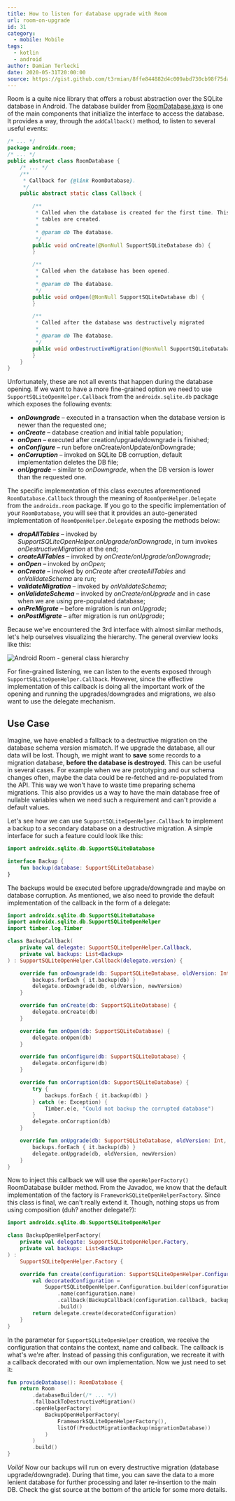 ```yaml
---
title: How to listen for database upgrade with Room
url: room-on-upgrade
id: 31
category:
  - mobile: Mobile
tags:
  - kotlin
  - android
author: Damian Terlecki
date: 2020-05-31T20:00:00
source: https://gist.github.com/t3rmian/8ffe844882d4c009abd730cb98f75dac
---
```


Room is a quite nice library that offers a robust abstraction over the SQLite database in Android.
The database builder from [RoomDatabase.java](https://android.googlesource.com/platform/frameworks/support/+/androidx-master-dev/room/runtime/src/main/java/androidx/room/RoomDatabase.java) is one of the main components that initialize the interface to access the database. It provides a way, through the `addCallback()` method, to listen to several useful events:

```java
/* ... */
package androidx.room;
/* ... */
public abstract class RoomDatabase {
    /* ... */
    /**
     * Callback for {@link RoomDatabase}.
     */
    public abstract static class Callback {

        /**
         * Called when the database is created for the first time. This is called after all the
         * tables are created.
         *
         * @param db The database.
         */
        public void onCreate(@NonNull SupportSQLiteDatabase db) {
        }

        /**
         * Called when the database has been opened.
         *
         * @param db The database.
         */
        public void onOpen(@NonNull SupportSQLiteDatabase db) {
        }

        /**
         * Called after the database was destructively migrated
         *
         * @param db The database.
         */
        public void onDestructiveMigration(@NonNull SupportSQLiteDatabase db){
        }
    }
}
```

Unfortunately, these are not all events that happen during the database opening. If we want to have a more fine-grained option we need to use
`SupportSQLiteOpenHelper.Callback` from the `androidx.sqlite.db` package which exposes the following events:
- ***onDowngrade*** – executed in a transaction when the database version is newer than the requested one;
- ***onCreate*** – database creation and initial table population;
- ***onOpen*** – executed after creation/upgrade/downgrade is finished;
- ***onConfigure*** – run before onCreate/onUpdate/onDowngrade;
- ***onCorruption*** – invoked on SQLite DB corruption, default implementation deletes the DB file;
- ***onUpgrade*** – similar to *onDowngrade*, when the DB version is lower than the requested one.

The specific implementation of this class executes aforementioned `RoomDatabase.Callback` through the meaning of `RoomOpenHelper.Delegate` from the `androidx.room` package. If you go to the specific implementation of your `RoomDatabase`, you will see that it provides an auto-generated implementation of `RoomOpenHelper.Delegate` exposing the methods below:
- ***dropAllTables*** – invoked by *SupportSQLiteOpenHelper.onUpgrade/onDowngrade*, in turn invokes *onDestructiveMigration* at the end;
- ***createAllTables*** – invoked by *onCreate/onUpgrade/onDowngrade*;
- ***onOpen*** – invoked by *onOpen*;
- ***onCreate*** – invoked by *onCreate* after *createAllTables* and *onValidateSchema* are run;
- ***validateMigration*** – invoked by *onValidateSchema*;
- ***onValidateSchema*** – invoked by *onCreate/onUpgrade* and in case when we are using pre-populated database;
- ***onPreMigrate*** – before migration is run *onUpgrade*;
- ***onPostMigrate*** – after migration is run *onUpgrade*;

Because we've encountered the 3rd interface with almost similar methods, let's help ourselves visualizing the hierarchy. The general overview looks like this:

<img src="/img/hq/room-on-upgrade.svg" loading="lazy" alt="Android Room - general class hierarchy" title="Android Room - general class hierarchy">

For fine-grained listening, we can listen to the events exposed through `SupportSQLiteOpenHelper.Callback`. However, since the effective implementation of this callback is doing all the important work of the opening and running the upgrades/downgrades and migrations, we also want to use the delegate mechanism.

## Use Case

Imagine, we have enabled a fallback to a destructive migration on the database schema version mismatch. If we upgrade the database, all our data will be lost. Though, we might want to **save** some records to a migration database, **before the database is destroyed**. This can be useful in several cases. For example when we are prototyping and our schema changes often, maybe the data could be re-fetched and re-populated from the API. This way we won't have to waste time preparing schema migrations. This also provides us a way to have the main database free of nullable variables when we need such a requirement and can't provide a default values.

Let's see how we can use `SupportSQLiteOpenHelper.Callback` to implement a backup to a secondary database on a destructive migration. A simple interface for such a feature could look like this:

```kotlin
import androidx.sqlite.db.SupportSQLiteDatabase

interface Backup {
    fun backup(database: SupportSQLiteDatabase)
}
```

The backups would be executed before upgrade/downgrade and maybe on database corruption. As mentioned, we also need to provide the default implementation of the callback in the form of a delegate:

```kotlin
import androidx.sqlite.db.SupportSQLiteDatabase
import androidx.sqlite.db.SupportSQLiteOpenHelper
import timber.log.Timber

class BackupCallback(
    private val delegate: SupportSQLiteOpenHelper.Callback,
    private val backups: List<Backup>
) : SupportSQLiteOpenHelper.Callback(delegate.version) {

    override fun onDowngrade(db: SupportSQLiteDatabase, oldVersion: Int, newVersion: Int) {
        backups.forEach { it.backup(db) }
        delegate.onDowngrade(db, oldVersion, newVersion)
    }

    override fun onCreate(db: SupportSQLiteDatabase) {
        delegate.onCreate(db)
    }

    override fun onOpen(db: SupportSQLiteDatabase) {
        delegate.onOpen(db)
    }

    override fun onConfigure(db: SupportSQLiteDatabase) {
        delegate.onConfigure(db)
    }

    override fun onCorruption(db: SupportSQLiteDatabase) {
        try {
            backups.forEach { it.backup(db) }
        } catch (e: Exception) {
            Timber.e(e, "Could not backup the corrupted database")
        }
        delegate.onCorruption(db)
    }

    override fun onUpgrade(db: SupportSQLiteDatabase, oldVersion: Int, newVersion: Int) {
        backups.forEach { it.backup(db) }
        delegate.onUpgrade(db, oldVersion, newVersion)
    }
}
```

Now to inject this callback we will use the `openHelperFactory()` RoomDatabase builder method. From the Javadoc, we know that the default implementation of the factory is `FrameworkSQLiteOpenHelperFactory`. Since this class is final, we can't really extend it. Though, nothing stops us from using composition (duh? another delegate?):

```kotlin
import androidx.sqlite.db.SupportSQLiteOpenHelper

class BackupOpenHelperFactory(
    private val delegate: SupportSQLiteOpenHelper.Factory,
    private val backups: List<Backup>
) :
    SupportSQLiteOpenHelper.Factory {

    override fun create(configuration: SupportSQLiteOpenHelper.Configuration): SupportSQLiteOpenHelper {
        val decoratedConfiguration =
            SupportSQLiteOpenHelper.Configuration.builder(configuration.context)
                .name(configuration.name)
                .callback(BackupCallback(configuration.callback, backups))
                .build()
        return delegate.create(decoratedConfiguration)
    }
}
```

In the parameter for `SupportSQLiteOpenHelper` creation, we receive the configuration that contains the context, name and callback. The callback is what's we're after. Instead of passing this configuration, we recreate it with a callback decorated with our own implementation. Now we just need to set it:

```kotlin
fun provideDatabase(): RoomDatabase {
    return Room
        .databaseBuilder(/* ... */)
        .fallbackToDestructiveMigration()
        .openHelperFactory(
            BackupOpenHelperFactory(
                FrameworkSQLiteOpenHelperFactory(),
                listOf(ProductMigrationBackup(migrationDatabase))
            )
        )
        .build()
}
```

*Voilà!* Now our backups will run on every destructive migration (database upgrade/downgrade). During that time, you can save the data to a more lenient database for further processing and later re-insertion to the main DB. Check the gist source at the bottom of the article for some more details.